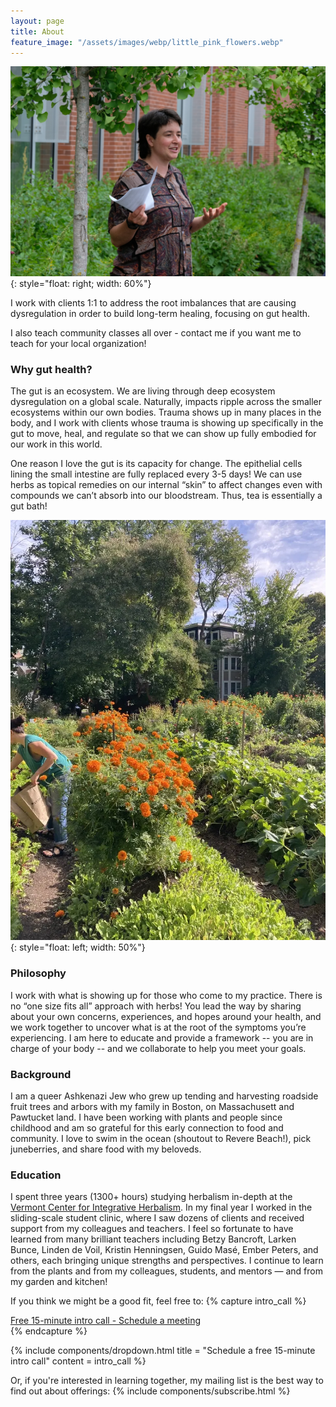 ```yaml
---
layout: page
title: About
feature_image: "/assets/images/webp/little_pink_flowers.webp"
---
```


![](/assets/images/webp/moginkgomedford.webp){: style="float: right; width: 60%"}

I work with clients 1:1 to address the root imbalances that are causing dysregulation in order to build long-term healing, focusing on gut health.

I also teach community classes all over - contact me if you want me to teach for your local organization!

### Why gut health?
The gut is an ecosystem. We are living through deep ecosystem dysregulation on a global scale. Naturally, impacts ripple across the smaller ecosystems within our own bodies. Trauma shows up in many places in the body, and I work with clients whose trauma is showing up specifically in the gut to move, heal, and regulate so that we can show up fully embodied for our work in this world.

One reason I love the gut is its capacity for change. The epithelial cells lining the small intestine are fully replaced every 3-5 days! We can use herbs as topical remedies on our internal “skin” to affect changes even with compounds we can’t absorb into our bloodstream. Thus, tea is essentially a gut bath!

![](/assets/images/webp/hhfarm.webp){: style="float: left; width: 50%"}

### Philosophy
I work with what is showing up for those who come to my practice. There is no “one size fits all” approach with herbs! You lead the way by sharing about your own concerns, experiences, and hopes around your health, and we work together to uncover what is at the root of the symptoms you’re experiencing. I am here to educate and provide a framework -- you are in charge of your body -- and we collaborate to help you meet your goals.

### Background
I am a queer Ashkenazi Jew who grew up tending and harvesting roadside fruit trees and arbors with my family in Boston, on Massachusett and Pawtucket land. I have been working with plants and people since childhood and am so grateful for this early connection to food and community. I love to swim in the ocean (shoutout to Revere Beach!), pick juneberries, and share food with my beloveds.

### Education
I spent three years (1300+ hours) studying herbalism in-depth at the [Vermont Center for Integrative Herbalism](https://vtherbcenter.org/). In my final year I worked in the sliding-scale student clinic, where I saw dozens of clients and received support from my colleagues and teachers. I feel so fortunate to have learned from many brilliant teachers including Betzy Bancroft, Larken Bunce, Linden de Voil, Kristin Henningsen, Guido Masé, Ember Peters, and others, each bringing unique strengths and perspectives. I continue to learn from the plants and from my colleagues, students, and mentors  — and from my garden and kitchen!

If you think we might be a good fit, feel free to:
{% capture intro_call %}
<script type="text/javascript" async src="https://static.zcal.co/embed/v1/embed.js"></script>
<div class="zcal-inline-widget"><a href="https://zcal.co/i/skfZFt1q">Free 15-minute intro call - Schedule a meeting</a></div>
{% endcapture %}

{% include components/dropdown.html 
  title = "Schedule a free 15-minute intro call"
  content = intro_call
%}

Or, if you're interested in learning together, my mailing list is the best way to find out about offerings:
{% include components/subscribe.html %}
